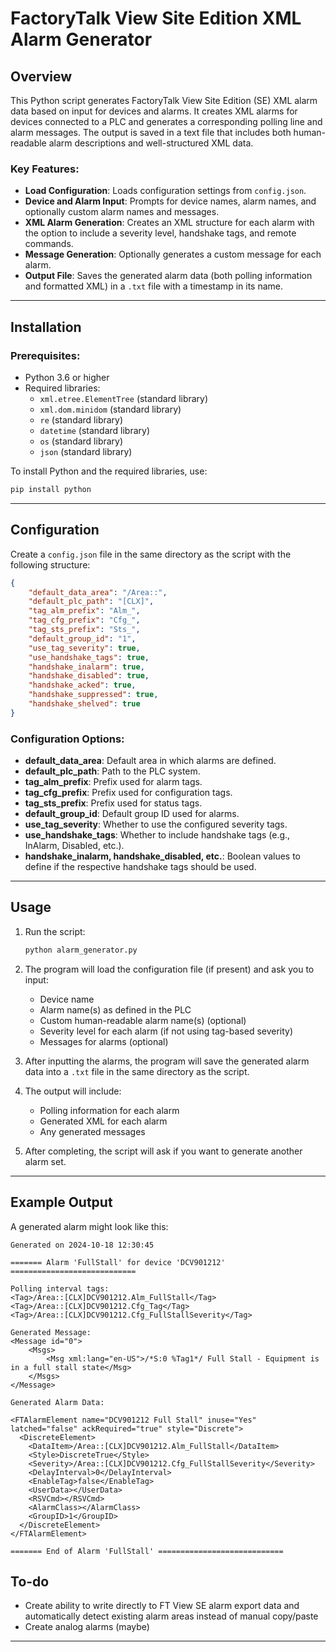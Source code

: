 # FactoryTalk View Site Edition XML Alarm Generator

## Overview
This Python script generates FactoryTalk View Site Edition (SE) XML alarm data based on input for devices and alarms. It creates XML alarms for devices connected to a PLC and generates a corresponding polling line and alarm messages. The output is saved in a text file that includes both human-readable alarm descriptions and well-structured XML data.

### Key Features:
- **Load Configuration**: Loads configuration settings from `config.json`.
- **Device and Alarm Input**: Prompts for device names, alarm names, and optionally custom alarm names and messages.
- **XML Alarm Generation**: Creates an XML structure for each alarm with the option to include a severity level, handshake tags, and remote commands.
- **Message Generation**: Optionally generates a custom message for each alarm.
- **Output File**: Saves the generated alarm data (both polling information and formatted XML) in a `.txt` file with a timestamp in its name.

---

## Installation

### Prerequisites:
- Python 3.6 or higher
- Required libraries:
    - `xml.etree.ElementTree` (standard library)
    - `xml.dom.minidom` (standard library)
    - `re` (standard library)
    - `datetime` (standard library)
    - `os` (standard library)
    - `json` (standard library)

To install Python and the required libraries, use:

```bash
pip install python
```

---

## Configuration

Create a `config.json` file in the same directory as the script with the following structure:

```json
{
    "default_data_area": "/Area::",
    "default_plc_path": "[CLX]",
    "tag_alm_prefix": "Alm_",
    "tag_cfg_prefix": "Cfg_",
    "tag_sts_prefix": "Sts_",
    "default_group_id": "1",
    "use_tag_severity": true,
    "use_handshake_tags": true,
    "handshake_inalarm": true,
    "handshake_disabled": true,
    "handshake_acked": true,
    "handshake_suppressed": true,
    "handshake_shelved": true
}
```

### Configuration Options:
- **default_data_area**: Default area in which alarms are defined.
- **default_plc_path**: Path to the PLC system.
- **tag_alm_prefix**: Prefix used for alarm tags.
- **tag_cfg_prefix**: Prefix used for configuration tags.
- **tag_sts_prefix**: Prefix used for status tags.
- **default_group_id**: Default group ID used for alarms.
- **use_tag_severity**: Whether to use the configured severity tags.
- **use_handshake_tags**: Whether to include handshake tags (e.g., InAlarm, Disabled, etc.).
- **handshake_inalarm, handshake_disabled, etc.**: Boolean values to define if the respective handshake tags should be used.

---

## Usage

1. Run the script:
   ```bash
   python alarm_generator.py
   ```

2. The program will load the configuration file (if present) and ask you to input:
   - Device name
   - Alarm name(s) as defined in the PLC
   - Custom human-readable alarm name(s) (optional)
   - Severity level for each alarm (if not using tag-based severity)
   - Messages for alarms (optional)

3. After inputting the alarms, the program will save the generated alarm data into a `.txt` file in the same directory as the script.

4. The output will include:
   - Polling information for each alarm
   - Generated XML for each alarm
   - Any generated messages

5. After completing, the script will ask if you want to generate another alarm set.

---

## Example Output

A generated alarm might look like this:

```
Generated on 2024-10-18 12:30:45

======= Alarm 'FullStall' for device 'DCV901212' ============================

Polling interval tags:
<Tag>/Area::[CLX]DCV901212.Alm_FullStall</Tag>
<Tag>/Area::[CLX]DCV901212.Cfg_Tag</Tag>
<Tag>/Area::[CLX]DCV901212.Cfg_FullStallSeverity</Tag>

Generated Message:
<Message id="0">
    <Msgs>
        <Msg xml:lang="en-US">/*S:0 %Tag1*/ Full Stall - Equipment is in a full stall state</Msg>
    </Msgs>
</Message>

Generated Alarm Data:

<FTAlarmElement name="DCV901212 Full Stall" inuse="Yes" latched="false" ackRequired="true" style="Discrete">
  <DiscreteElement>
    <DataItem>/Area::[CLX]DCV901212.Alm_FullStall</DataItem>
    <Style>DiscreteTrue</Style>
    <Severity>/Area::[CLX]DCV901212.Cfg_FullStallSeverity</Severity>
    <DelayInterval>0</DelayInterval>
    <EnableTag>false</EnableTag>
    <UserData></UserData>
    <RSVCmd></RSVCmd>
    <AlarmClass></AlarmClass>
    <GroupID>1</GroupID>
  </DiscreteElement>
</FTAlarmElement>

======= End of Alarm 'FullStall' ============================
```

## To-do

- Create ability to write directly to FT View SE alarm export data and automatically detect existing alarm areas instead of manual copy/paste
- Create analog alarms (maybe)

---
